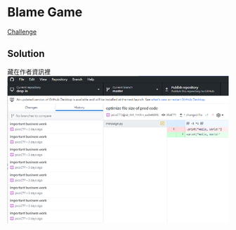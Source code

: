 
# Blame Game
[Challenge](https://play.picoctf.org/practice/challenge/405)  

## Solution
藏在作者資訊裡  
![](/img/2024_2.png)